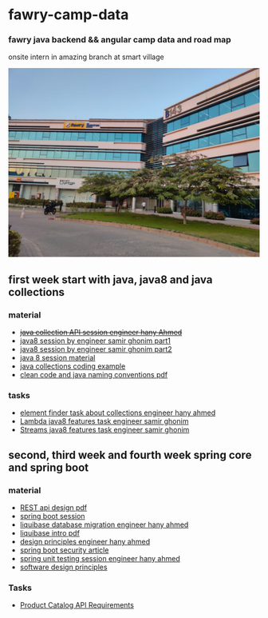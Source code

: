 # fawry-camp-data

### fawry java backend &amp;&amp; angular camp data and road map

onsite intern in amazing branch at smart village

![building image](./images/build.jpeg)

## first week start with java, java8 and java collections

### material

- [~~java collection API session engineer hany Ahmed~~]()
- [java8 session by engineer samir ghonim part1](https://drive.google.com/file/d/1yF9nM_oNfC0PRcmZaurEwN7buzfY-DCJ/view)
- [java8 session by engineer samir ghonim part2](https://drive.google.com/file/d/1TSNYwibhM0NQQ4c5F9zt6ZBXmpROh8fR/view)
- [java 8 session material](./session-coding%20material/java8%20session/Java8.java)
- [java collections coding example](./session-coding%20material/java%20collections%20session/Main.java)
- [clean code and java naming conventions pdf](https://drive.google.com/drive/folders/1cE6kRUFEJNFW1ir52WlTk_dI6Uq2ql5J?usp=sharing)

### tasks

- [element finder task about collections engineer hany ahmed](./Tasks-solution/week1Tasks/Tasks/elementFinder.txt)
- [Lambda java8 features task engineer samir ghonim](./Tasks-solution/week1Tasks/Tasks/LambdaExample.java)
- [Streams java8 features task engineer samir ghonim](./Tasks-solution/week1Tasks/Tasks/StreamsExample.java)

## second, third week and fourth week spring core and spring boot

### material

- [REST api design pdf](https://drive.google.com/file/d/1wQ-d_vUxXCczn9cvzfvIf3kTK0DpUsea/view)
- [spring boot session](https://drive.google.com/file/d/1JCXjtnjmmaV9JbCF-riibH8YP1Efj1tU/view?pli=1)
- [liquibase database migration engineer hany ahmed](https://drive.google.com/file/d/1uhBjoU4pYryrK2op7oA8hmHeZ61X9lwg/view)
- [liquibase intro pdf](https://drive.google.com/file/d/1LK8-t6X18lq0LcsATf9Ff1is3qAunlS2/view)
- [design principles engineer hany ahmed](https://drive.google.com/file/d/1bRu1YKcE4kvwa7j5rI1tIXvGfTxWwJ54/view)
- [spring boot security article](https://www.javainuse.com/spring/boot-jwt)
- [spring unit testing session engineer hany ahmed](https://drive.google.com/file/d/12CRdxH7w-J46oWYWA1fJm4Fj-JxVmjPt/view?usp=share_link)
- [software design principles](https://drive.google.com/file/d/1bRu1YKcE4kvwa7j5rI1tIXvGfTxWwJ54/view?usp=share_link)

### Tasks

- [Product Catalog API Requirements](./Tasks-solution/week3Task_spring_api/Task/ProductCatalogRequirements.md)
